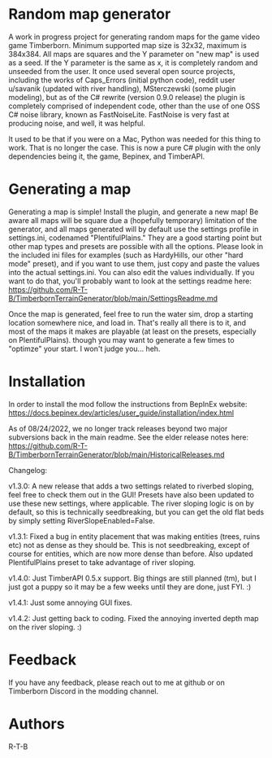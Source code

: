
# Random map generator

A work in progress project for generating random maps for the game video game Timberborn. Minimum supported map size is 32x32, maximum is 384x384. All maps are squares and the Y parameter on "new map" is used as a seed. If the Y parameter is the same as x, it is completely random and unseeded from the user.
It once used several open source projects, including the works of Caps_Errors (initial python code), reddit user u/savanik (updated with river handling), MSterczewski (some plugin modeling), but as of the C# rewrite (version 0.9.0 release) the plugin is completely comprised of independent code, other than the use of one OSS C# noise library, known as FastNoiseLite. FastNoise is very fast at producing noise, and well, it was helpful.

It used to be that if you were on a Mac, Python was needed for this thing to work. That is no longer the case. This is now a pure C# plugin with the only dependencies being it, the game, Bepinex, and TimberAPI.

# Generating a map
Generating a map is simple!  Install the plugin, and generate a new map!  Be aware all maps will be square due a (hopefully temporary) limitation of the generator, and all maps generated will by default use the settings profile in settings.ini, codenamed "PlentifulPlains."  They are a good starting point but other map types and presets are possible with all the options. Please look in the included ini files for examples (such as HardyHills, our other "hard mode" preset), and if you want to use them, just copy and paste the values into the actual settings.ini. You can also edit the values individually. If you want to do that, you'll probably want to look at the settings readme here: https://github.com/R-T-B/TimberbornTerrainGenerator/blob/main/SettingsReadme.md

Once the map is generated, feel free to run the water sim, drop a starting location somewhere nice, and load in. That's really all there is to it, and most of the maps it makes are playable (at least on the presets, especially on PlentifulPlains). though you may want to generate a few times to "optimze" your start. I won't judge you... heh.

# Installation
In order to install the mod follow the instructions from BepInEx website:
https://docs.bepinex.dev/articles/user_guide/installation/index.html

As of 08/24/2022, we no longer track releases beyond two major subversions back in the main readme. See the elder release notes here: https://github.com/R-T-B/TimberbornTerrainGenerator/blob/main/HistoricalReleases.md

Changelog:

v1.3.0:  A new release that adds a two settings related to riverbed sloping, feel free to check them out in the GUI!  Presets have also been updated to use these new settings, where applicable.  The river sloping logic is on by default,  so this is technically seedbreaking, but you can get the old flat beds by simply setting RiverSlopeEnabled=False.

v1.3.1:  Fixed a bug in entity placement that was making entities (trees, ruins etc) not as dense as they should be.  This is not seedbreaking, except of course for entities, which are now more dense than before. Also updated PlentifulPlains preset to take advantage of river sloping.

v1.4.0: Just TimberAPI 0.5.x support.  Big things are still planned (tm), but I just got a puppy so it may be a few weeks until they are done, just FYI. :)

v1.4.1: Just some annoying GUI fixes.

v1.4.2: Just getting back to coding.  Fixed the annoying inverted depth map on the river sloping. :)

# Feedback

If you have any feedback, please reach out to me at github or on Timberborn Discord in the modding channel.

# Authors
R-T-B

  

